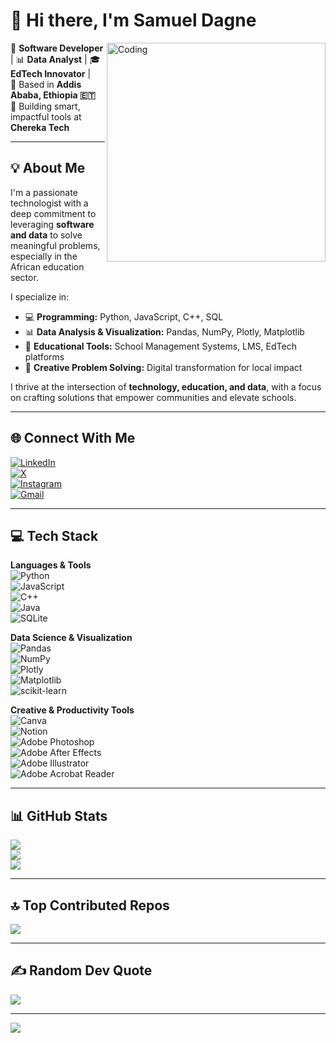 # 👋 Hi there, I'm  **Samuel Dagne** 

<img align="right" alt="Coding" width="350" src="https://media.tenor.com/2uyENRmiUt0AAAAC/coding.gif">

🔹 **Software Developer** | 📊 **Data Analyst** | 🎓 **EdTech Innovator** |  
🔹 Based in **Addis Ababa, Ethiopia 🇪🇹**  
🔹 Building smart, impactful tools at **Chereka Tech**

---

## 💡 About Me

I'm a passionate technologist with a deep commitment to leveraging **software and data** to solve meaningful problems, especially in the African education sector.

I specialize in:
- 💻 **Programming:** Python, JavaScript, C++, SQL  
- 📊 **Data Analysis & Visualization:** Pandas, NumPy, Plotly, Matplotlib  
- 🏫 **Educational Tools:** School Management Systems, LMS, EdTech platforms  
- 🧠 **Creative Problem Solving:** Digital transformation for local impact  

I thrive at the intersection of **technology, education, and data**, with a focus on crafting solutions that empower communities and elevate schools.

---

## 🌐 Connect With Me

[![LinkedIn](https://img.shields.io/badge/LinkedIn-%230077B5.svg?logo=linkedin&logoColor=white)](https://linkedin.com/in/samuel-dagne-230589262)  
[![X](https://img.shields.io/badge/X-black.svg?logo=X&logoColor=white)](https://x.com/prof_sd567)  
[![Instagram](https://img.shields.io/badge/Instagram-%23E4405F.svg?logo=Instagram&logoColor=white)](https://instagram.com/samueldagne19)  
[![Gmail](https://img.shields.io/badge/Email-D14836?logo=gmail&logoColor=white)](mailto:samueldagne26@gmail.com)

---

## 💻 Tech Stack

**Languages & Tools**  
![Python](https://img.shields.io/badge/python-3670A0?style=for-the-badge&logo=python&logoColor=ffdd54)  
![JavaScript](https://img.shields.io/badge/javascript-%23323330.svg?style=for-the-badge&logo=javascript&logoColor=%23F7DF1E)  
![C++](https://img.shields.io/badge/c++-%2300599C.svg?style=for-the-badge&logo=c%2B%2B&logoColor=white)  
![Java](https://img.shields.io/badge/java-%23ED8B00.svg?style=for-the-badge&logo=openjdk&logoColor=white)  
![SQLite](https://img.shields.io/badge/sqlite-%2307405e.svg?style=for-the-badge&logo=sqlite&logoColor=white)

**Data Science & Visualization**  
![Pandas](https://img.shields.io/badge/pandas-%23150458.svg?style=for-the-badge&logo=pandas&logoColor=white)  
![NumPy](https://img.shields.io/badge/numpy-%23013243.svg?style=for-the-badge&logo=numpy&logoColor=white)  
![Plotly](https://img.shields.io/badge/Plotly-%233F4F75.svg?style=for-the-badge&logo=plotly&logoColor=white)  
![Matplotlib](https://img.shields.io/badge/Matplotlib-%23ffffff.svg?style=for-the-badge&logo=Matplotlib&logoColor=black)  
![scikit-learn](https://img.shields.io/badge/scikit--learn-%23F7931E.svg?style=for-the-badge&logo=scikit-learn&logoColor=white)

**Creative & Productivity Tools**  
![Canva](https://img.shields.io/badge/Canva-%2300C4CC.svg?style=for-the-badge&logo=Canva&logoColor=white)  
![Notion](https://img.shields.io/badge/Notion-%23000000.svg?style=for-the-badge&logo=notion&logoColor=white)  
![Adobe Photoshop](https://img.shields.io/badge/adobe%20photoshop-%2331A8FF.svg?style=for-the-badge&logo=adobe%20photoshop&logoColor=white)  
![Adobe After Effects](https://img.shields.io/badge/Adobe%20After%20Effects-9999FF.svg?style=for-the-badge&logo=Adobe%20After%20Effects&logoColor=white)  
![Adobe Illustrator](https://img.shields.io/badge/adobe%20illustrator-%23FF9A00.svg?style=for-the-badge&logo=adobe%20illustrator&logoColor=white)  
![Adobe Acrobat Reader](https://img.shields.io/badge/Adobe%20Acrobat%20Reader-EC1C24.svg?style=for-the-badge&logo=Adobe%20Acrobat%20Reader&logoColor=white)  

---

## 📊 GitHub Stats

![](https://github-readme-stats.vercel.app/api?username=prof-sd1&theme=gruvbox&hide_border=false&include_all_commits=true&count_private=true)  
![](https://nirzak-streak-stats.vercel.app/?user=prof-sd1&theme=gruvbox&hide_border=false)  
![](https://github-readme-stats.vercel.app/api/top-langs/?username=prof-sd1&theme=gruvbox&hide_border=false&layout=compact)

---

## 🔝 Top Contributed Repos

![](https://github-contributor-stats.vercel.app/api?username=prof-sd1&limit=5&theme=dark&combine_all_yearly_contributions=true)

---

## ✍️ Random Dev Quote

![](https://quotes-github-readme.vercel.app/api?type=horizontal&theme=tokyonight)

---

[![](https://visitcount.itsvg.in/api?id=prof-sd1&icon=0&color=0)](https://visitcount.itsvg.in)

<div style="clear: both;"></div>

